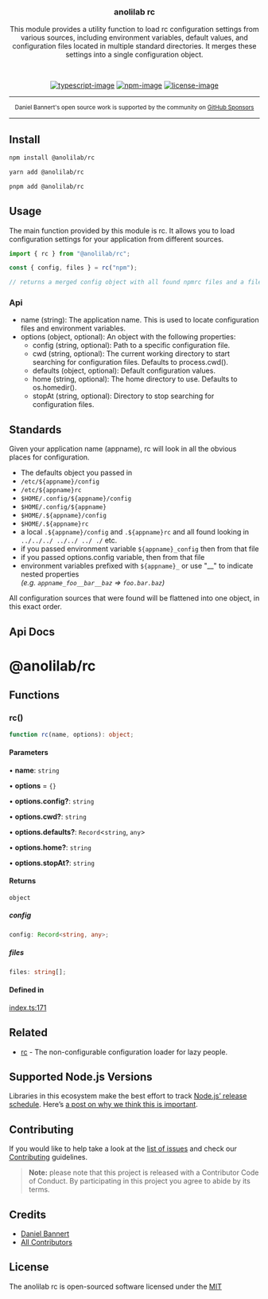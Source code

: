 <div align="center">
  <h3>anolilab rc</h3>
  <p>
  This module provides a utility function to load rc configuration settings from various sources, including environment variables, default values, and configuration files located in multiple standard directories. It merges these settings into a single configuration object.
  </p>
</div>

<br />

<div align="center">

[![typescript-image]][typescript-url] [![npm-image]][npm-url] [![license-image]][license-url]

</div>

---

<div align="center">
    <p>
        <sup>
            Daniel Bannert's open source work is supported by the community on <a href="https://github.com/sponsors/prisis">GitHub Sponsors</a>
        </sup>
    </p>
</div>

---

## Install

```sh
npm install @anolilab/rc
```

```sh
yarn add @anolilab/rc
```

```sh
pnpm add @anolilab/rc
```

## Usage

The main function provided by this module is rc. It allows you to load configuration settings for your application from different sources.

```ts
import { rc } from "@anolilab/rc";

const { config, files } = rc("npm");

// returns a merged config object with all found npmrc files and a files list what files where found.
```

### Api

-   name (string): The application name. This is used to locate configuration files and environment variables.
-   options (object, optional): An object with the following properties:
    -   config (string, optional): Path to a specific configuration file.
    -   cwd (string, optional): The current working directory to start searching for configuration files. Defaults to process.cwd().
    -   defaults (object, optional): Default configuration values.
    -   home (string, optional): The home directory to use. Defaults to os.homedir().
    -   stopAt (string, optional): Directory to stop searching for configuration files.

## Standards

Given your application name (appname), rc will look in all the obvious places for configuration.

-   The defaults object you passed in
-   `/etc/${appname}/config`
-   `/etc/${appname}rc`
-   `$HOME/.config/${appname}/config`
-   `$HOME/.config/${appname}`
-   `$HOME/.${appname}/config`
-   `$HOME/.${appname}rc`
-   a local `.${appname}/config` and `.${appname}rc` and all found looking in `../../../ ../../ ../ ./` etc.
-   if you passed environment variable `${appname}_config` then from that file
-   if you passed options.config variable, then from that file
-   environment variables prefixed with `${appname}_`
    or use "\_\_" to indicate nested properties <br/> _(e.g. `appname_foo__bar__baz` => `foo.bar.baz`)_

All configuration sources that were found will be flattened into one object, in this exact order.

## Api Docs

<!-- TYPEDOC -->

# @anolilab/rc

## Functions

### rc()

```ts
function rc(name, options): object;
```

#### Parameters

• **name**: `string`

• **options** = `{}`

• **options.config?**: `string`

• **options.cwd?**: `string`

• **options.defaults?**: `Record`\<`string`, `any`\>

• **options.home?**: `string`

• **options.stopAt?**: `string`

#### Returns

`object`

##### config

```ts
config: Record<string, any>;
```

##### files

```ts
files: string[];
```

#### Defined in

[index.ts:171](https://github.com/anolilab/multi-semantic-release/blob/933cf743eb516e5d03a1005124f641ba33a2f9e4/packages/rc/src/index.ts#L171)

<!-- /TYPEDOC -->

## Related

-   [rc](https://github.com/dominictarr/rc) - The non-configurable configuration loader for lazy people.

## Supported Node.js Versions

Libraries in this ecosystem make the best effort to track [Node.js’ release schedule](https://github.com/nodejs/release#release-schedule).
Here’s [a post on why we think this is important](https://medium.com/the-node-js-collection/maintainers-should-consider-following-node-js-release-schedule-ab08ed4de71a).

## Contributing

If you would like to help take a look at the [list of issues](https://github.com/anolilab/semantic-release/issues) and check our [Contributing](.github/CONTRIBUTING.md) guidelines.

> **Note:** please note that this project is released with a Contributor Code of Conduct. By participating in this project you agree to abide by its terms.

## Credits

-   [Daniel Bannert](https://github.com/prisis)
-   [All Contributors](https://github.com/anolilab/semantic-release/graphs/contributors)

## License

The anolilab rc is open-sourced software licensed under the [MIT][license-url]

[typescript-image]: https://img.shields.io/badge/Typescript-294E80.svg?style=for-the-badge&logo=typescript
[typescript-url]: "typescript"
[license-image]: https://img.shields.io/npm/l/@anolilab/rc?color=blueviolet&style=for-the-badge
[license-url]: LICENSE.md "license"
[npm-image]: https://img.shields.io/npm/v/@anolilab/rc/latest.svg?style=for-the-badge&logo=npm
[npm-url]: https://www.npmjs.com/package/@anolilab/rc/v/latest "npm"
